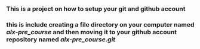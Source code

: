 ### This is a project on how to setup your git and github account                           
### this is include creating a file directory on your computer named *alx-pre_course* and then moving it to your github account repository named *alx-pre_course.git* 